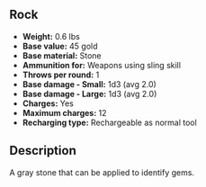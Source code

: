 ## Rock
- **Weight:** 0.6 lbs
- **Base value:** 45 gold
- **Base material:** Stone
- **Ammunition for:** Weapons using sling skill
- **Throws per round:** 1
- **Base damage - Small:** 1d3 (avg 2.0)
- **Base damage - Large:** 1d3 (avg 2.0)
- **Charges:** Yes
- **Maximum charges:** 12
- **Recharging type:** Rechargeable as normal tool
## Description
A gray stone that can be applied to identify gems.
